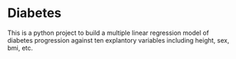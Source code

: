 # Diabetes
This is a python project to build a multiple linear regression model of diabetes progression against ten explantory variables including height, sex, bmi, etc.
